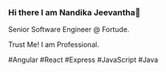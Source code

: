 ### Hi there I am Nandika Jeevantha👋
Senior Software Engineer @ Fortude.

Trust Me! I am Professional.

#Angular
#React
#Express
#JavaScript
#Java
